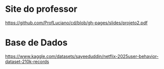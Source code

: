 # Site do professor
https://github.com/ProfLuciano/cd/blob/gh-pages/slides/projeto2.pdf

# Base de Dados
https://www.kaggle.com/datasets/sayeeduddin/netflix-2025user-behavior-dataset-210k-records
